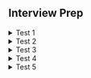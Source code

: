 ## Interview Prep

<!-- Test 1 -->
<details>
    <summary>Test 1</summary>
    <ul>
        <li><a>https://jsonplaceholder.typicode.com/users</a></li>   
        <li>Use the Api to connect and display on the dom</li>   
    </ul>
</details>

<!-- Test 2 -->
<details>
    <summary>Test 2</summary>
    <ul>
        <li><a>https://randomuser.me/api</a></li>   
        <li>Use a button displays a picture and name. Every time you click the button you display a new user</li>   
        <details>
            <summary>Tips</summary>
            <ul>
                <li>create a function outside of app, that receives the api call and returns the stringified version of the data</li>
                <li>create a onClick function that puts the data into an array</li>
                <li>make sure that the data received is parsed</li>
                <li></li>
            </ul>
        </details>
    </ul>
</details>

<!-- Test 3 -->
<details>
    <summary>Test 3</summary>
    <ul>
        <li><a>https://randomuser.me/api</a></li>
        <li>Using the API, display a list of cards that show each user's name and username</li>
        <li>add an input line that allows you to type and filter the cards that are displayed</li>
        <li>You can either filter it with every keystroke or with a button that activates the filter</li>
        <li>work on the css to make a display of cards that are evenly spaced out</li>
    </ul>
</details>


<details>
    <summary>Test 4</summary>
    <ul>
        <li>create a COUNTER app using useState inside a CLASS Component</li>
    </ul>
</details>


<details>
    <summary>Test 5</summary>
    <ul>
        <li>https://randomuser.me/api</li>
        <li>?page=1</li>
        <li></li>
    </ul>
</details>